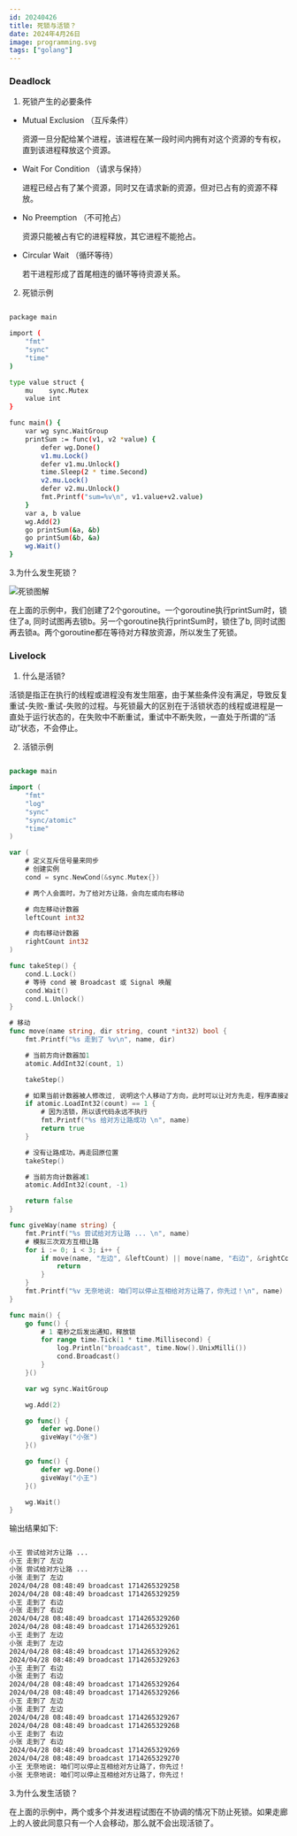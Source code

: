 ```yaml
---
id: 20240426
title: 死锁与活锁？
date: 2024年4月26日
image: programming.svg
tags: ["golang"]
---
```



### Deadlock

1. 死锁产生的必要条件

- Mutual Exclusion （互斥条件）

  资源一旦分配给某个进程，该进程在某一段时间内拥有对这个资源的专有权，直到该进程释放这个资源。

- Wait For Condition （请求与保持）

  进程已经占有了某个资源，同时又在请求新的资源，但对已占有的资源不释放。

- No Preemption （不可抢占）

  资源只能被占有它的进程释放，其它进程不能抢占。

- Circular Wait （循环等待）

  若干进程形成了首尾相连的循环等待资源关系。
  
2. 死锁示例

```bash

package main

import (
	"fmt"
	"sync"
	"time"
)

type value struct {
	mu    sync.Mutex
	value int
}

func main() {
	var wg sync.WaitGroup
	printSum := func(v1, v2 *value) {
		defer wg.Done()
		v1.mu.Lock()
		defer v1.mu.Unlock()
		time.Sleep(2 * time.Second)
		v2.mu.Lock()
		defer v2.mu.Unlock()
		fmt.Printf("sum=%v\n", v1.value+v2.value)
	}
	var a, b value
	wg.Add(2)
	go printSum(&a, &b)
	go printSum(&b, &a)
	wg.Wait()
}

```

3.为什么发生死锁？

![死锁图解](/20240426死锁图解.png)

在上面的示例中，我们创建了2个goroutine。一个goroutine执行printSum时，锁住了a, 同时试图再去锁b。另一个goroutine执行printSum时，锁住了b, 同时试图再去锁a。两个goroutine都在等待对方释放资源，所以发生了死锁。


### Livelock

1. 什么是活锁?

活锁是指正在执行的线程或进程没有发生阻塞，由于某些条件没有满足，导致反复重试-失败-重试-失败的过程。与死锁最大的区别在于活锁状态的线程或进程是一直处于运行状态的，在失败中不断重试，重试中不断失败，一直处于所谓的“活动”状态，不会停止。


2. 活锁示例

```go

package main

import (
	"fmt"
	"log"
	"sync"
	"sync/atomic"
	"time"
)

var (
	# 定义互斥信号量来同步
	# 创建实例
	cond = sync.NewCond(&sync.Mutex{})

	# 两个人会面时，为了给对方让路，会向左或向右移动

	# 向左移动计数器
	leftCount int32

	# 向右移动计数器
	rightCount int32
)

func takeStep() {
	cond.L.Lock()
	# 等待 cond 被 Broadcast 或 Signal 唤醒
	cond.Wait()
	cond.L.Unlock()
}

# 移动
func move(name string, dir string, count *int32) bool {
	fmt.Printf("%s 走到了 %v\n", name, dir)

	# 当前方向计数器加1
	atomic.AddInt32(count, 1)

	takeStep()

	# 如果当前计数器被人修改过, 说明这个人移动了方向，此时可以让对方先走，程序直接返回
	if atomic.LoadInt32(count) == 1 {
		# 因为活锁，所以该代码永远不执行
		fmt.Printf("%s 给对方让路成功 \n", name)
		return true
	}

	# 没有让路成功，再走回原位置
	takeStep()

	# 当前方向计数器减1
    atomic.AddInt32(count, -1)

	return false
}

func giveWay(name string) {
	fmt.Printf("%s 尝试给对方让路 ... \n", name)
	# 模拟三次双方互相让路
	for i := 0; i < 3; i++ {
		if move(name, "左边", &leftCount) || move(name, "右边", &rightCount) {
			return
		}
	}
	fmt.Printf("%v 无奈地说: 咱们可以停止互相给对方让路了，你先过！\n", name)
}

func main() {
	go func() {
		# 1 毫秒之后发出通知，释放锁
		for range time.Tick(1 * time.Millisecond) {
			log.Println("broadcast", time.Now().UnixMilli())
			cond.Broadcast()
		}
	}()

	var wg sync.WaitGroup

	wg.Add(2)

	go func() {
		defer wg.Done()
		giveWay("小张")
	}()

	go func() {
		defer wg.Done()
		giveWay("小王")
	}()

	wg.Wait()
}


```


输出结果如下:

```bash

小王 尝试给对方让路 ... 
小王 走到了 左边
小张 尝试给对方让路 ... 
小张 走到了 左边
2024/04/28 08:48:49 broadcast 1714265329258
2024/04/28 08:48:49 broadcast 1714265329259
小王 走到了 右边
小张 走到了 右边
2024/04/28 08:48:49 broadcast 1714265329260
2024/04/28 08:48:49 broadcast 1714265329261
小王 走到了 左边
小张 走到了 左边
2024/04/28 08:48:49 broadcast 1714265329262
2024/04/28 08:48:49 broadcast 1714265329263
小王 走到了 右边
小张 走到了 右边
2024/04/28 08:48:49 broadcast 1714265329264
2024/04/28 08:48:49 broadcast 1714265329266
小王 走到了 左边
小张 走到了 左边
2024/04/28 08:48:49 broadcast 1714265329267
2024/04/28 08:48:49 broadcast 1714265329268
小王 走到了 右边
小张 走到了 右边
2024/04/28 08:48:49 broadcast 1714265329269
2024/04/28 08:48:49 broadcast 1714265329270
小王 无奈地说: 咱们可以停止互相给对方让路了，你先过！
小张 无奈地说: 咱们可以停止互相给对方让路了，你先过！

```

3.为什么发生活锁？

在上面的示例中，两个或多个并发进程试图在不协调的情况下防止死锁。如果走廊上的人彼此同意只有一个人会移动，那么就不会出现活锁了。





